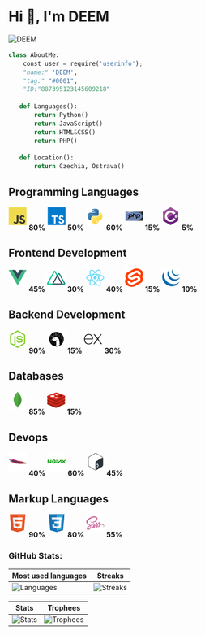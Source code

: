 <h1 align="left">Hi 👋, I'm DEEM</h1> 
<img alt="DEEM" src="https://readme-typing-svg.herokuapp.com?vCenter=true&lines=Backend+Developer;Video+Maker;Discord+Bot+Developer">

 ```python
 class AboutMe:
     const user = require('userinfo');
     "name:" 'DEEM',
     "tag:" "#0001",
     "ID:"887395123145609218"
       
    def Languages():
        return Python()
        return JavaScript()
        return HTML&CSS()
        return PHP()
        
    def Location():
	    return Czechia, Ostrava()
```

## Programming Languages
<div style="display: block;">
<img style="margin-bottom: 10px;" src="https://raw.githubusercontent.com/devicons/devicon/master/icons/javascript/javascript-original.svg" height="36px" />&nbsp;<b>80%</b>
<img style="margin-bottom: 10px;" src="https://raw.githubusercontent.com/devicons/devicon/master/icons/typescript/typescript-original.svg" height="36px" />&nbsp;<b>50%</b>
<img style="margin-bottom: 10px" src="https://raw.githubusercontent.com/devicons/devicon/master/icons/python/python-original.svg" height="36px" />&nbsp;<b>60%</b>
<img style="margin-bottom: 10px;" src="https://raw.githubusercontent.com/devicons/devicon/master/icons/php/php-original.svg" height="36px" />&nbsp;<b>15%</b>
<img style="margin-bottom: 10px;" src="https://raw.githubusercontent.com/devicons/devicon/master/icons/csharp/csharp-original.svg" height="36px" />&nbsp;<b>5%</b>
</div>

## Frontend Development
<div style="display: block;">
<img style="margin-bottom: 10px;" src="https://raw.githubusercontent.com/devicons/devicon/master/icons/vuejs/vuejs-original.svg" height="36px" />&nbsp;<b>45%</b>
<img style="margin-bottom: 10px" src="https://raw.githubusercontent.com/devicons/devicon/master/icons/nuxtjs/nuxtjs-original.svg" height="36px" />&nbsp;<b>30%</b>
<img style="margin-bottom: 10px;" src="https://raw.githubusercontent.com/devicons/devicon/master/icons/react/react-original.svg" height="36px" />&nbsp;<b>40%</b>
<img style="margin-bottom: 10px" src="https://raw.githubusercontent.com/devicons/devicon/master/icons/svelte/svelte-original.svg" height="36px" />&nbsp;<b>15%</b>
<img style="margin-bottom: 10px" src="https://raw.githubusercontent.com/devicons/devicon/master/icons/jquery/jquery-original.svg" height="36px" />&nbsp;<b>10%</b>
</div>

## Backend Development
<div style="display: block;">
<img style="margin-bottom: 10px" src="https://raw.githubusercontent.com/devicons/devicon/master/icons/nodejs/nodejs-original.svg" height="36px" />&nbsp;<b>90%</b>
<img style="margin-bottom: 10px;" src="https://raw.githubusercontent.com/devicons/devicon/master/icons/denojs/denojs-original.svg" height="36px" />&nbsp;<b>15%</b>
<img style="margin-bottom: 10px" src="https://raw.githubusercontent.com/devicons/devicon/master/icons/express/express-original.svg" height="36px" />&nbsp;<b>30%</b>
</div>

## Databases
<div style="display: block;">
<img style="margin-bottom: 10px" src="https://raw.githubusercontent.com/devicons/devicon/master/icons/mongodb/mongodb-original.svg" height="36px" />&nbsp;<b>85%</b>
<img style="margin-bottom: 10px" src="https://raw.githubusercontent.com/devicons/devicon/master/icons/redis/redis-original.svg" height="36px" />&nbsp;<b>15%</b>
</div>

## Devops
<div style="display: block;">
<img style="margin-bottom: 10px" src="https://raw.githubusercontent.com/devicons/devicon/master/icons/apache/apache-original.svg" height="36px" />&nbsp;<b>40%</b>
<img style="margin-bottom: 10px" src="https://raw.githubusercontent.com/devicons/devicon/master/icons/nginx/nginx-original.svg" height="36px" />&nbsp;<b>60%</b>
<img style="margin-bottom: 10px" src="https://raw.githubusercontent.com/devicons/devicon/master/icons/bash/bash-original.svg" height="36px" />&nbsp;<b>45%</b>
</div>

## Markup Languages
<div style="display: block;">
<img style="margin-bottom: 10px" src="https://raw.githubusercontent.com/devicons/devicon/master/icons/html5/html5-original.svg" height="36px" />&nbsp;<b>90%</b>
<img style="margin-bottom: 10px" src="https://raw.githubusercontent.com/devicons/devicon/master/icons/css3/css3-original.svg" height="36px" />&nbsp;<b>80%</b>
<img style="margin-bottom: 10px" src="https://raw.githubusercontent.com/devicons/devicon/master/icons/sass/sass-original.svg" height="36px" />&nbsp;<b>55%</b>
</div>

<h3 align="left">GitHub Stats:</h3> 

| Most used languages | Streaks |
| --- | --- |
| ![Languages](https://github-readme-stats.vercel.app/api/top-langs/?username=DEEM-0001&theme=onedark&hide_title=true&show_icons=true&layout=compact&bg_color=00000000&border_color=00000000) | ![Streaks](http://github-readme-streak-stats.herokuapp.com?user=DEEM-0001&theme=onedark&date_format=M%20j%5B%2C%20Y%5D&background=00000000&border=00000000) |

| Stats | Trophees |
| --- | --- |
| ![Stats](https://github-readme-stats.vercel.app/api?username=DEEM-0001&theme=onedark&show_icons=true&count_private=true&hide_title=true&bg_color=00000000&border_color=00000000) | ![Trophees](https://github-profile-trophy.vercel.app/?username=DEEM-0001&theme=onedark&row=2&column=3&no-frame=true&no-bg=true) |

